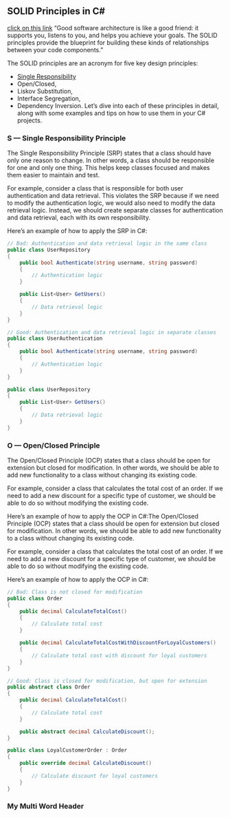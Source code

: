 ## SOLID Principles in C#
[click on this link](#my-multi-word-header)
“Good software architecture is like a good friend: it supports you, listens to you, and helps you achieve your goals. The SOLID principles provide the blueprint for building these kinds of relationships between your code components.”


The SOLID principles are an acronym for five key design principles: 
  -  [Single Responsibility](#s--single-responsibility-principle)
  -  Open/Closed, 
  -  Liskov Substitution, 
  -  Interface Segregation, 
  -  Dependency Inversion. 
Let’s dive into each of these principles in detail, along with some examples and tips on how to use them in your C# projects.

### S — Single Responsibility Principle

The Single Responsibility Principle (SRP) states that a class should have only one reason to change. In other words, a class should be responsible for one and only one thing. This helps keep classes focused and makes them easier to maintain and test.

For example, consider a class that is responsible for both user authentication and data retrieval. This violates the SRP because if we need to modify the authentication logic, we would also need to modify the data retrieval logic. Instead, we should create separate classes for authentication and data retrieval, each with its own responsibility.

Here’s an example of how to apply the SRP in C#:
```C#
// Bad: Authentication and data retrieval logic in the same class
public class UserRepository
{
    public bool Authenticate(string username, string password)
    {
        // Authentication logic
    }

    public List<User> GetUsers()
    {
        // Data retrieval logic
    }
}

// Good: Authentication and data retrieval logic in separate classes
public class UserAuthentication
{
    public bool Authenticate(string username, string password)
    {
        // Authentication logic
    }
}

public class UserRepository
{
    public List<User> GetUsers()
    {
        // Data retrieval logic
    }
}
```


### O — Open/Closed Principle

The Open/Closed Principle (OCP) states that a class should be open for extension but closed for modification. In other words, we should be able to add new functionality to a class without changing its existing code.

For example, consider a class that calculates the total cost of an order. If we need to add a new discount for a specific type of customer, we should be able to do so without modifying the existing code.

Here’s an example of how to apply the OCP in C#:The Open/Closed Principle (OCP) states that a class should be open for extension but closed for modification. In other words, we should be able to add new functionality to a class without changing its existing code.

For example, consider a class that calculates the total cost of an order. If we need to add a new discount for a specific type of customer, we should be able to do so without modifying the existing code.

Here’s an example of how to apply the OCP in C#:
```C#
// Bad: Class is not closed for modification
public class Order
{
    public decimal CalculateTotalCost()
    {
        // Calculate total cost
    }

    public decimal CalculateTotalCostWithDiscountForLoyalCustomers()
    {
        // Calculate total cost with discount for loyal customers
    }
}

// Good: Class is closed for modification, but open for extension
public abstract class Order
{
    public decimal CalculateTotalCost()
    {
        // Calculate total cost
    }

    public abstract decimal CalculateDiscount();
}

public class LoyalCustomerOrder : Order
{
    public override decimal CalculateDiscount()
    {
        // Calculate discount for loyal customers
    }
}
```




### My Multi Word Header
